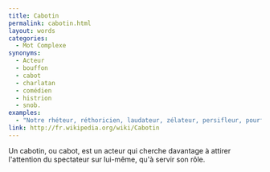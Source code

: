 ```yaml
---
title: Cabotin
permalink: cabotin.html
layout: words
categories:
  - Mot Complexe
synonyms:
  - Acteur
  - bouffon
  - cabot
  - charlatan
  - comédien
  - histrion
  - snob.
examples:
  - "Notre rhéteur, réthoricien, laudateur, zélateur, persifleur, pourfendeur, cabotin à la rhétorique, au ramage alambiqué et ampoulé..."
link: http://fr.wikipedia.org/wiki/Cabotin
---
```


Un cabotin, ou cabot, est un acteur qui cherche davantage à attirer l'attention du spectateur sur lui-même, qu'à servir son rôle.
